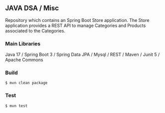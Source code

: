 ## JAVA DSA / Misc

Repository which contains an Spring Boot Store application. The Store application provides a REST API to manage
Categories and Products associated to the Categories.

### Main Libraries
Java 17 / Spring Boot 3 / Spring Data JPA / Mysql / REST / Maven / Junit 5 / Apache Commons

### Build

`$ mvn clean package`

### Test

`$ mvn test`
